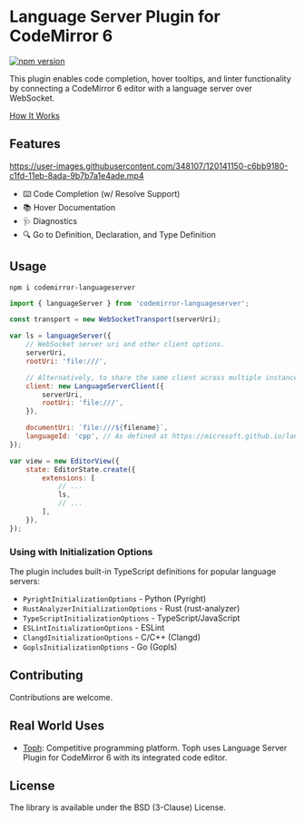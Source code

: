 # Language Server Plugin for CodeMirror 6

[![npm version](https://badge.fury.io/js/codemirror-languageserver.svg)](https://www.npmjs.com/package/codemirror-languageserver)

This plugin enables code completion, hover tooltips, and linter functionality by connecting a CodeMirror 6 editor with a language server over WebSocket.

[How It Works](https://hjr265.me/blog/codemirror-lsp/)

## Features

https://user-images.githubusercontent.com/348107/120141150-c6bb9180-c1fd-11eb-8ada-9b7b7a1e4ade.mp4

- ⌨️ Code Completion (w/ Resolve Support)
- 📚 Hover Documentation
- 🩺 Diagnostics
- 🔍 Go to Definition, Declaration, and Type Definition

## Usage

```
npm i codemirror-languageserver
```

```js
import { languageServer } from 'codemirror-languageserver';

const transport = new WebSocketTransport(serverUri);

var ls = languageServer({
    // WebSocket server uri and other client options.
    serverUri,
    rootUri: 'file:///',

    // Alternatively, to share the same client across multiple instances of this plugin.
    client: new LanguageServerClient({
        serverUri,
        rootUri: 'file:///',
    }),

    documentUri: `file:///${filename}`,
    languageId: 'cpp', // As defined at https://microsoft.github.io/language-server-protocol/specification#textDocumentItem.
});

var view = new EditorView({
    state: EditorState.create({
        extensions: [
            // ...
            ls,
            // ...
        ],
    }),
});
```

### Using with Initialization Options

The plugin includes built-in TypeScript definitions for popular language servers:

-   `PyrightInitializationOptions` - Python (Pyright)
-   `RustAnalyzerInitializationOptions` - Rust (rust-analyzer)
-   `TypeScriptInitializationOptions` - TypeScript/JavaScript
-   `ESLintInitializationOptions` - ESLint
-   `ClangdInitializationOptions` - C/C++ (Clangd)
-   `GoplsInitializationOptions` - Go (Gopls)

## Contributing

Contributions are welcome.

## Real World Uses

-   [Toph](https://toph.co): Competitive programming platform. Toph uses Language Server Plugin for CodeMirror 6 with its integrated code editor.

## License

The library is available under the BSD (3-Clause) License.
